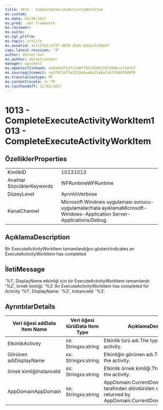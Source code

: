 ```yaml
---
title: 1013 - CompleteExecuteActivityWorkItem
ms.custom: 
ms.date: 03/30/2017
ms.prod: .net-framework
ms.reviewer: 
ms.suite: 
ms.tgt_pltfrm: 
ms.topic: article
ms.assetid: 31fc57b3-ef2f-48f0-a5de-b4e2c5c9ded7
caps.latest.revision: "3"
author: dotnet-bot
ms.author: dotnetcontent
manager: wpickett
ms.openlocfilehash: de9add3f537c1d8ff97c92892197598bcc7a4fe7
ms.sourcegitcommit: ce279f2d7fe2220e6ea0a25a8a7a5370ddf8d9f0
ms.translationtype: MT
ms.contentlocale: tr-TR
ms.lasthandoff: 12/02/2017
---
```

# <a name="1013---completeexecuteactivityworkitem"></a><span data-ttu-id="b5bc7-102">1013 - CompleteExecuteActivityWorkItem</span><span class="sxs-lookup"><span data-stu-id="b5bc7-102">1013 - CompleteExecuteActivityWorkItem</span></span>
## <a name="properties"></a><span data-ttu-id="b5bc7-103">Özellikler</span><span class="sxs-lookup"><span data-stu-id="b5bc7-103">Properties</span></span>  
  
|||  
|-|-|  
|<span data-ttu-id="b5bc7-104">Kimlik</span><span class="sxs-lookup"><span data-stu-id="b5bc7-104">ID</span></span>|<span data-ttu-id="b5bc7-105">1013</span><span class="sxs-lookup"><span data-stu-id="b5bc7-105">1013</span></span>|  
|<span data-ttu-id="b5bc7-106">Anahtar Sözcükler</span><span class="sxs-lookup"><span data-stu-id="b5bc7-106">Keywords</span></span>|<span data-ttu-id="b5bc7-107">WFRuntime</span><span class="sxs-lookup"><span data-stu-id="b5bc7-107">WFRuntime</span></span>|  
|<span data-ttu-id="b5bc7-108">Düzey</span><span class="sxs-lookup"><span data-stu-id="b5bc7-108">Level</span></span>|<span data-ttu-id="b5bc7-109">Ayrıntılı</span><span class="sxs-lookup"><span data-stu-id="b5bc7-109">Verbose</span></span>|  
|<span data-ttu-id="b5bc7-110">Kanal</span><span class="sxs-lookup"><span data-stu-id="b5bc7-110">Channel</span></span>|<span data-ttu-id="b5bc7-111">Microsoft Windows uygulaması sunucu-uygulamalar/hata ayıklama</span><span class="sxs-lookup"><span data-stu-id="b5bc7-111">Microsoft-Windows-Application Server-Applications/Debug</span></span>|  
  
## <a name="description"></a><span data-ttu-id="b5bc7-112">Açıklama</span><span class="sxs-lookup"><span data-stu-id="b5bc7-112">Description</span></span>  
 <span data-ttu-id="b5bc7-113">Bir ExecuteActivityWorkItem tamamlandığını gösterir</span><span class="sxs-lookup"><span data-stu-id="b5bc7-113">Indicates an ExecuteActivityWorkItem has completed</span></span>  
  
## <a name="message"></a><span data-ttu-id="b5bc7-114">İleti</span><span class="sxs-lookup"><span data-stu-id="b5bc7-114">Message</span></span>  
 <span data-ttu-id="b5bc7-115">'%1', DisplayName etkinliği için bir ExecuteActivityWorkItem tamamlandı: '%2', örnek kimliği: '%3'.</span><span class="sxs-lookup"><span data-stu-id="b5bc7-115">An ExecuteActivityWorkItem has completed for Activity '%1', DisplayName: '%2', InstanceId: '%3'.</span></span>  
  
## <a name="details"></a><span data-ttu-id="b5bc7-116">Ayrıntılar</span><span class="sxs-lookup"><span data-stu-id="b5bc7-116">Details</span></span>  
  
|<span data-ttu-id="b5bc7-117">Veri öğesi adı</span><span class="sxs-lookup"><span data-stu-id="b5bc7-117">Data Item Name</span></span>|<span data-ttu-id="b5bc7-118">Veri öğesi türü</span><span class="sxs-lookup"><span data-stu-id="b5bc7-118">Data Item Type</span></span>|<span data-ttu-id="b5bc7-119">Açıklama</span><span class="sxs-lookup"><span data-stu-id="b5bc7-119">Description</span></span>|  
|--------------------|--------------------|-----------------|  
|<span data-ttu-id="b5bc7-120">Etkinlik</span><span class="sxs-lookup"><span data-stu-id="b5bc7-120">Activity</span></span>|<span data-ttu-id="b5bc7-121">xs: String</span><span class="sxs-lookup"><span data-stu-id="b5bc7-121">xs:string</span></span>|<span data-ttu-id="b5bc7-122">Etkinlik türü adı.</span><span class="sxs-lookup"><span data-stu-id="b5bc7-122">The type name of the activity.</span></span>|  
|<span data-ttu-id="b5bc7-123">Görünen adı</span><span class="sxs-lookup"><span data-stu-id="b5bc7-123">DisplayName</span></span>|<span data-ttu-id="b5bc7-124">xs: String</span><span class="sxs-lookup"><span data-stu-id="b5bc7-124">xs:string</span></span>|<span data-ttu-id="b5bc7-125">Etkinliğin görünen adı.</span><span class="sxs-lookup"><span data-stu-id="b5bc7-125">The display name of the activity.</span></span>|  
|<span data-ttu-id="b5bc7-126">örnek kimliği</span><span class="sxs-lookup"><span data-stu-id="b5bc7-126">InstanceId</span></span>|<span data-ttu-id="b5bc7-127">xs: String</span><span class="sxs-lookup"><span data-stu-id="b5bc7-127">xs:string</span></span>|<span data-ttu-id="b5bc7-128">Etkinlik örnek kimliği.</span><span class="sxs-lookup"><span data-stu-id="b5bc7-128">The instance id of the activity.</span></span>|  
|<span data-ttu-id="b5bc7-129">AppDomain</span><span class="sxs-lookup"><span data-stu-id="b5bc7-129">AppDomain</span></span>|<span data-ttu-id="b5bc7-130">xs: String</span><span class="sxs-lookup"><span data-stu-id="b5bc7-130">xs:string</span></span>|<span data-ttu-id="b5bc7-131">AppDomain.CurrentDomain.FriendlyName tarafından döndürülen dize.</span><span class="sxs-lookup"><span data-stu-id="b5bc7-131">The string returned by AppDomain.CurrentDomain.FriendlyName.</span></span>|
